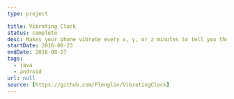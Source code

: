 ```yaml
---
type: project

title: Vibrating Clock
status: complete
desc: Makes your phone vibrate every x, y, or z minutes to tell you the time.
startDate: 2016-08-23
endDate: 2016-08-27
tags:
  - java
  - android
url: null
source: [https://github.com/Plenglin/VibratingClock]
---
```

